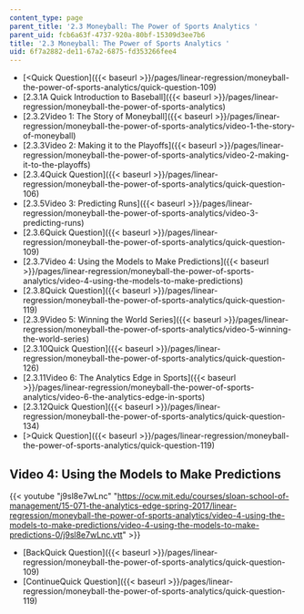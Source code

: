 ```yaml
---
content_type: page
parent_title: '2.3 Moneyball: The Power of Sports Analytics '
parent_uid: fcb6a63f-4737-920a-80bf-15309d3ee7b6
title: '2.3 Moneyball: The Power of Sports Analytics '
uid: 6f7a2882-de11-67a2-6875-fd353266fee4
---
```


*   [<Quick Question]({{< baseurl >}}/pages/linear-regression/moneyball-the-power-of-sports-analytics/quick-question-109)
*   [2.3.1A Quick Introduction to Baseball]({{< baseurl >}}/pages/linear-regression/moneyball-the-power-of-sports-analytics)
*   [2.3.2Video 1: The Story of Moneyball]({{< baseurl >}}/pages/linear-regression/moneyball-the-power-of-sports-analytics/video-1-the-story-of-moneyball)
*   [2.3.3Video 2: Making it to the Playoffs]({{< baseurl >}}/pages/linear-regression/moneyball-the-power-of-sports-analytics/video-2-making-it-to-the-playoffs)
*   [2.3.4Quick Question]({{< baseurl >}}/pages/linear-regression/moneyball-the-power-of-sports-analytics/quick-question-106)
*   [2.3.5Video 3: Predicting Runs]({{< baseurl >}}/pages/linear-regression/moneyball-the-power-of-sports-analytics/video-3-predicting-runs)
*   [2.3.6Quick Question]({{< baseurl >}}/pages/linear-regression/moneyball-the-power-of-sports-analytics/quick-question-109)
*   [2.3.7Video 4: Using the Models to Make Predictions]({{< baseurl >}}/pages/linear-regression/moneyball-the-power-of-sports-analytics/video-4-using-the-models-to-make-predictions)
*   [2.3.8Quick Question]({{< baseurl >}}/pages/linear-regression/moneyball-the-power-of-sports-analytics/quick-question-119)
*   [2.3.9Video 5: Winning the World Series]({{< baseurl >}}/pages/linear-regression/moneyball-the-power-of-sports-analytics/video-5-winning-the-world-series)
*   [2.3.10Quick Question]({{< baseurl >}}/pages/linear-regression/moneyball-the-power-of-sports-analytics/quick-question-126)
*   [2.3.11Video 6: The Analytics Edge in Sports]({{< baseurl >}}/pages/linear-regression/moneyball-the-power-of-sports-analytics/video-6-the-analytics-edge-in-sports)
*   [2.3.12Quick Question]({{< baseurl >}}/pages/linear-regression/moneyball-the-power-of-sports-analytics/quick-question-134)
*   [\>Quick Question]({{< baseurl >}}/pages/linear-regression/moneyball-the-power-of-sports-analytics/quick-question-119)

Video 4: Using the Models to Make Predictions
---------------------------------------------

{{< youtube "j9sl8e7wLnc" "https://ocw.mit.edu/courses/sloan-school-of-management/15-071-the-analytics-edge-spring-2017/linear-regression/moneyball-the-power-of-sports-analytics/video-4-using-the-models-to-make-predictions/video-4-using-the-models-to-make-predictions-0/j9sl8e7wLnc.vtt" >}}

*   [BackQuick Question]({{< baseurl >}}/pages/linear-regression/moneyball-the-power-of-sports-analytics/quick-question-109)
*   [ContinueQuick Question]({{< baseurl >}}/pages/linear-regression/moneyball-the-power-of-sports-analytics/quick-question-119)